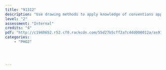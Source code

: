 ```yaml
---
title: "91312"
description: "Use drawing methods to apply knowledge of conventions appropriate to photography"
level: "2"
assessment: "Internal"
credits: "4"
pdf: "http://c1940652.r52.cf0.rackcdn.com/55d27b5cff2a7c4dd000012a/as91312.pdf"
categories:
    - "PHO2"
    
    
    
    
---
```

